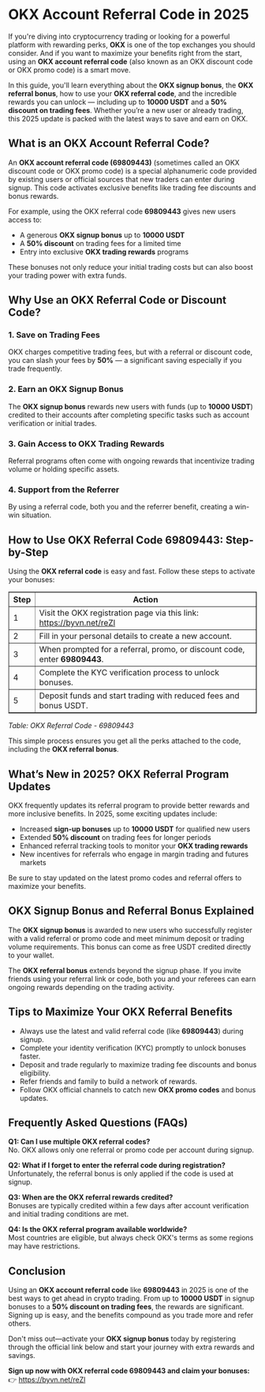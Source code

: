 <h1>OKX Account Referral Code in 2025</h1>
<p>If you're diving into cryptocurrency trading or looking for a powerful platform with rewarding perks, <strong>OKX</strong> is one of the top exchanges you should consider. And if you want to maximize your benefits right from the start, using an <strong>OKX account referral code</strong> (also known as an OKX discount code or OKX promo code) is a smart move.</p>
<p>In this guide, you'll learn everything about the <strong>OKX signup bonus</strong>, the <strong>OKX referral bonus</strong>, how to use your <strong>OKX referral code</strong>, and the incredible rewards you can unlock — including up to <strong>10000 USDT</strong> and a <strong>50% discount on trading fees</strong>. Whether you’re a new user or already trading, this 2025 update is packed with the latest ways to save and earn on OKX.</p>
<h2>What is an OKX Account Referral Code?</h2>
<p>An <strong>OKX account referral code (69809443)</strong> (sometimes called an OKX discount code or OKX promo code) is a special alphanumeric code provided by existing users or official sources that new traders can enter during signup. This code activates exclusive benefits like trading fee discounts and bonus rewards.</p>
<p>For example, using the OKX referral code <strong>69809443</strong> gives new users access to:</p>
<ul>
<li>A generous <strong>OKX signup bonus</strong> up to <strong>10000 USDT</strong></li>
<li>A <strong>50% discount</strong> on trading fees for a limited time</li>
<li>Entry into exclusive <strong>OKX trading rewards</strong> programs</li>
</ul>
<p>These bonuses not only reduce your initial trading costs but can also boost your trading power with extra funds.</p>
<h2>Why Use an OKX Referral Code or Discount Code?</h2>
<h3>1. Save on Trading Fees</h3>
<p>OKX charges competitive trading fees, but with a referral or discount code, you can slash your fees by <strong>50%</strong> — a significant saving especially if you trade frequently.</p>
<h3>2. Earn an OKX Signup Bonus</h3>
<p>The <strong>OKX signup bonus</strong> rewards new users with funds (up to <strong>10000 USDT</strong>) credited to their accounts after completing specific tasks such as account verification or initial trades.</p>
<h3>3. Gain Access to OKX Trading Rewards</h3>
<p>Referral programs often come with ongoing rewards that incentivize trading volume or holding specific assets.</p>
<h3>4. Support from the Referrer</h3>
<p>By using a referral code, both you and the referrer benefit, creating a win-win situation.</p>
<h2>How to Use OKX Referral Code 69809443: Step-by-Step</h2>
<p>Using the <strong>OKX referral code</strong> is easy and fast. Follow these steps to activate your bonuses:</p>
<table border="1" cellpadding="5" cellspacing="0">
<tr>
<th>Step</th>
<th>Action</th>
</tr>
<tr>
<td>1</td>
<td>Visit the OKX registration page via this link: <a href="https://byvn.net/reZl" target="_blank" rel="noopener noreferrer">https://byvn.net/reZl</a></td>
</tr>
<tr>
<td>2</td>
<td>Fill in your personal details to create a new account.</td>
</tr>
<tr>
<td>3</td>
<td>When prompted for a referral, promo, or discount code, enter <strong>69809443</strong>.</td>
</tr>
<tr>
<td>4</td>
<td>Complete the KYC verification process to unlock bonuses.</td>
</tr>
<tr>
<td>5</td>
<td>Deposit funds and start trading with reduced fees and bonus USDT.</td>
</tr>
</table>
<p><em>Table: OKX Referral Code - 69809443</em></p>
<p>This simple process ensures you get all the perks attached to the code, including the <strong>OKX referral bonus</strong>.</p>
<h2>What’s New in 2025? OKX Referral Program Updates</h2>
<p>OKX frequently updates its referral program to provide better rewards and more inclusive benefits. In 2025, some exciting updates include:</p>
<ul>
<li>Increased <strong>sign-up bonuses</strong> up to <strong>10000 USDT</strong> for qualified new users</li>
<li>Extended <strong>50% discount</strong> on trading fees for longer periods</li>
<li>Enhanced referral tracking tools to monitor your <strong>OKX trading rewards</strong></li>
<li>New incentives for referrals who engage in margin trading and futures markets</li>
</ul>
<p>Be sure to stay updated on the latest promo codes and referral offers to maximize your benefits.</p>
<h2>OKX Signup Bonus and Referral Bonus Explained</h2>
<p>The <strong>OKX signup bonus</strong> is awarded to new users who successfully register with a valid referral or promo code and meet minimum deposit or trading volume requirements. This bonus can come as free USDT credited directly to your wallet.</p>
<p>The <strong>OKX referral bonus</strong> extends beyond the signup phase. If you invite friends using your referral link or code, both you and your referees can earn ongoing rewards depending on the trading activity.</p>
<h2>Tips to Maximize Your OKX Referral Benefits</h2>
<ul>
<li>Always use the latest and valid referral code (like <strong>69809443</strong>) during signup.</li>
<li>Complete your identity verification (KYC) promptly to unlock bonuses faster.</li>
<li>Deposit and trade regularly to maximize trading fee discounts and bonus eligibility.</li>
<li>Refer friends and family to build a network of rewards.</li>
<li>Follow OKX official channels to catch new <strong>OKX promo codes</strong> and bonus updates.</li>
</ul>
<h2>Frequently Asked Questions (FAQs)</h2>
<p><strong>Q1: Can I use multiple OKX referral codes?</strong><br>
No. OKX allows only one referral or promo code per account during signup.</p>
<p><strong>Q2: What if I forget to enter the referral code during registration?</strong><br>
Unfortunately, the referral bonus is only applied if the code is used at signup.</p>
<p><strong>Q3: When are the OKX referral rewards credited?</strong><br>
Bonuses are typically credited within a few days after account verification and initial trading conditions are met.</p>
<p><strong>Q4: Is the OKX referral program available worldwide?</strong><br>
Most countries are eligible, but always check OKX's terms as some regions may have restrictions.</p>
<h2>Conclusion</h2>
<p>Using an <strong>OKX account referral code</strong> like <strong>69809443</strong> in 2025 is one of the best ways to get ahead in crypto trading. From up to <strong>10000 USDT</strong> in signup bonuses to a <strong>50% discount on trading fees</strong>, the rewards are significant. Signing up is easy, and the benefits compound as you trade more and refer others.</p>
<p>Don't miss out—activate your <strong>OKX signup bonus</strong> today by registering through the official link below and start your journey with extra rewards and savings.</p>
<p><strong>Sign up now with OKX referral code 69809443 and claim your bonuses:</strong><br>
👉 <a href="https://byvn.net/reZl" target="_blank" rel="noopener noreferrer">https://byvn.net/reZl</a></p>
</body>
</html>
